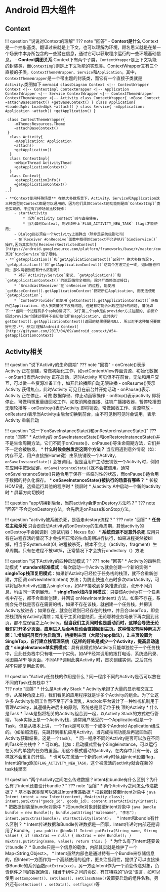 # Android 四大组件
## Context
!!! question "说说对Context的理解"
??? note "回答"
    - **Context是什么** Context是一个抽象基类。翻译过来就是上下文，也可以理解为环境，顾名思义就是在某一个场景中本身所包含的一些潜在信息，通过它可以获取程序运行的一些环境基础信息。
    - **Context类图关系**  Context下有两个子类，`ContextWrapper`是上下文功能的封装类，而`ContextImpl`则是上下文功能的实现类。ContextWrapper又有三个直接的子类，`ContextThemeWrapper`、`Service`和`Application`。其中，`ContextThemeWrapper`是一个带主题的封装类，而它有一个直接子类就是`Activity`.类图如下
    ``` mermaid
    classDiagram
      Context <|-- ContextWrapper
      Context <|-- ContextImpl
      ContextWrapper <|-- Application
      ContextWrapper <|-- Service
      ContextWrapper <|-- ContextThemeWrapper
     ContextThemeWrapper <|-- Activity
     class ContextWrapper{
        ~mBase Context
        ~attachBaseContext()
        +getBaseContext()
     }
      class Application{
        +LoadedApk: LoadedApk
        ~attach()
     }
      class Service{
        -mApplication: Application
        ~attach()
        +getApplication()
      }
    ```

     class ContextThemeWrapper{
        -mTheme:Resources.Theme
        ~attachBaseContext()
     }
      class Activity{
        -mApplication: Application
        ~attach()
        +getApplication()
      }
      class ContextImpl{
        ~mMainThread ActivityThead
        +getApplicationContext()
      }
      class Context{
        +getApplicationInfo()
        +getApplicationContext()
      }
    ```
    - **Context使用特殊场景** 在绝大多数场景下，Activity、Service和Application这三种类型的Context都是可以通用的，因为它们具体Context的功能则是由`ContextImpl`类去实现的。不过有几种场景比较特殊：
        - startActivity
            * 当为`Activity Context`则可直接使用;
            * 当为其他Context, 则必须带上`FLAG_ACTIVITY_NEW_TASK` flags才能使用;
        - Dialog则必须在一个Activity上面弹出（除非是系统级别吐司）
        - 在`Receiver #onReceive`函数中取得的Context不允许执行`bindService()`操作,因为其实际为[ReceiverRestrictedContext](https://android.googlesource.com/platform/frameworks/base/+/master/core/java/android/app/ContextImpl.java),其对`bindService`做了限制。
    - **`getApplication()`和`getApplicationContext()`区别** 绝大多数情况下, `getApplication()`和`getApplicationContext()`这两个方法完全一致, 返回值也相同; 那么两者到底有什么区别呢? 
        * 对于`Activity/Service`来说, `getApplication()`和`getApplicationContext()`的返回值完全相同; 除非厂商修改过接口;
        * `BroadcastReceiver`在`onReceive`的过程, 能使用`getBaseContext().getApplicationContext`获取所在Application, 而无法使用`getApplication`;
        * `ContentProvider`能使用`getContext().getApplicationContext()`获取所在Application. 绝大多数情况下没有问题, 但是有可能会出现空指针的问题, 情况如下:**当同一个进程有多个apk的情况下, 对于第二个apk是由provider方式拉起的, 前面介绍过provider创建过程并不会初始化所在application, 此时执行 getContext().getApplicationContext()返回的结果便是NULL. 所以对于这种情况要做好判空.**，参见[理解Android Context](http://gityuan.com/2017/04/09/android_context/#54-getapplicationcontext)
## Activity相关
!!! question "说下Activity的生命周期"
??? note "回答"
    - onCreate()表示Activity 正在创建，常做初始化工作，如setContentView界面资源、初始化数据
    - onStart()表示Activity 正在启动，这时Activity 可见但不在前台，无法和用户交互，可以做一些资源准备工作，如开启轮播图自动无限轮播
    - onResume()表示Activity 获得焦点，此时Activity 可见且在前台并开始活动
    - onPause()表示Activity 正在停止，可做 数据存储、停止动画等操作
    - onStop()表示activity 即将停止，可做稍微重量级回收工作，如取消网络连接、注销广播接收器，暂停轮播图无限轮播等
    - onDestroy()表示Activity 即将销毁，常做回收工作、资源释放
    - onRestart()表示当Activity由后台切换到前台，由不可见到可见时会调用，表示Activity 重新启动


		

!!! question "说一下onSaveInstanceState()和onRestoreInstanceState()"
??? note "回答"
    * Activity的 onSaveInstanceState()和onRestoreInstanceState()并不是生命周期方法，它们不同于onCreate()、onPause()等生命周期方法，它们并不一定会被触发。
	 * **什么时候会触发走这两个方法？** 当应用遇到意外情况（如：内存不足、用户直接按Home键）由系统销毁一个Activity，`onSaveInstanceState()` 会被调用。但是当用户主动去销毁一个Activity时，例如在应用中按返回键，`onSaveInstanceState()`就不会被调用。通常onSaveInstanceState()只适合用于保存一些临时性的状态，而onPause()适合用于数据的持久化保存。
	 * **onSaveInstanceState()被执行的场景有哪些？**
        * 长按HOME键，选择运行其他的程序时
        * 锁屏时
    	  * 从activity A中启动一个新的activity时
    	  * 屏幕方向切换时

!!! question "app切换到后台，当前activity会走onDestory方法吗？"
??? note "回答"
    不会走onDestory方法，会先后走onPause和onStop方法。
    
!!! question "activity被系统杀死，是否走destory流程？"
??? note "回答"
    * **任务栏主动杀死** 只会走启动Activity的onDestroy的生命周期，其他activity的onDestroy不会回调到（测试机器：Nexus 6p） 
    * **系统资源不足意外杀死**	应用只有在进程存活的情况下才会按照正常的生命周期进行执行，如果进程突然被kill掉，相当于System.exit(0); 进程被杀死，根本不会走（activity，fragment）生命周期。只有在进程不被kill掉，正常情况下才会执行ondestory（）方法
    
!!! question "说下Activity的四种启动模式？"
??? note "回答"
    * Activity的四种启动模式
        * **standard标准模式**：每次启动一个Activity就会创建一个新的实例
        * **singleTop栈顶复用模式**：如果新Activity已经位于任务栈的栈顶，就不会重新创建，并回调 onNewIntent(intent) 方法；为防止快速点击时多次startActivity，可以将目标Activity设置为singleTop，如APP接收到多条推送消息，点开不同消息，均由同一实例展示。
        * **singleTask栈内复用模式**：只要该Activity在一个任务栈中存在，都不会重新创建，并回调 onNewIntent(intent) 方法。如果不存在，系统会先寻找是否存在需要的栈，如果不存在该栈，就创建一个任务栈，并把该Activity放进去；如果存在，就会创建到已经存在的栈中，并且会clearTop，即会把栈顶所有Activity清除；常用于主页和登陆页，无论哪种业务场景下再次回到此页，都不应保留之上Activity。**但当我们主页同时也是启动页时，这样会导致无论我们打开多少页面，应用进入后台再启动会直接回到主页。这种情况有两种解决方面：1.增加闪屏页作为启动页，桥接到主页（大部分app做法），2.主页设置为SingleTop，自行建立栈管理系统（这样的好处是减少一个Activity，提高启动速度**
        * **singleInstance单实例模式**：具有此模式的Activity只能单独位于一个任务栈中，且此任务栈中只有唯一一个实例。如APP经常调用的拨打电话、系统通讯录、地图类APP 等页面，不同APP调用此类Activity 时，首次创建实例，之后其他APP只能复用此实例。
        
!!! question "Activity任务栈的作用是什么？同一程序不同的Activity是否可以放在不同的Task任务栈中？"	
??? note "回答"
    * 什么是Activity Stack
        * Activity承担了大量的显示和交互工作，从某种角度上将，我们看见的应用程序就是许多个Activity的组合。为了让这许多 Activity协同工作而不至于产生混乱，Android平台设计了一种堆栈机制用于管理Activity，其遵循先进后出的原则，系统总是显示位于栈 顶的Activity 
    * 什么是Task
        * Task是指将相关的Activity组合到一起，以Activity Stack的方式进行管理，Task实际上是一个Activity栈，通常用户感受的一个Application就是一个Task，但是从根本上讲，一个Task是可以有一个或多个Android Application组成的。（如拍照流程，先跳转到相机应用Activity，当完成拍照功能后再返回当前Activity获取结果，这是一个`task`）。
    * 同一程序不同的Activity是否可以放在不同的Task任务栈中？
        * 可以的。比如：启动模式里有个Singleinstance，可以运行在另外的单独的任务栈里面。用这个模式启动的activity，在内存中只有一份，这样就不会重复的开启。
        * 也可以在激活一个新的activity时候,给intent设置flag，Intent的flag添加`FLAG_ACTIVITY_NEW_TASK`，这个被激活的activity就会在新的task栈里面

        
!!! question "两个Activity之间怎么传递数据？intent和bundle有什么区别？为什么有了intent还要设计bundle？"
??? note "回答"
    * 两个Activity之间怎么传递数据？
        * 基本数据类型可以通过Intent传递数据
        * 把数据封装至intent对象中
        ```java
        Intent intent = new Intent(content, MeActivity.class);
        intent.putExtra("goods_id", goods_id);
        content.startActivity(intent);
        ```
        * 把数据封装至bundle对象中
        * 把bundle对象封装至intent对象中
        ```java
        Bundle bundle = new Bundle();
        bundle.putString("malename", "李志");
        intent.putExtras(bundle);
        startActivity(intent); 
        ```
    * intent和bundle有什么区别？
        * Intent传递数据和Bundle传递数据是一回事，Intent传递时内部还是调用了Bundle。
        ```java
        public @NonNull Intent putExtra(String name, String value) {
            if (mExtras == null) {
                mExtras = new Bundle();
            }
            mExtras.putString(name, value);
            return this;
        }
        ```
    * 为什么有了intent还要设计bundle？
        * Bundle只是一个信息的载体，内部其实就是维护了一个Map<String,Object>。
        * Intent虽然内部也是通过持有一个Bundle来存储信息的，但Intent一方面作为一个高频使用的组件，更关注易用性，提供了可以直接操作Bundle的系列函数`putExtra(xxx)`，另一方面Intent作为一个消息传递对象，负责组件之间的数据通信，相当于组件之间的协议，有其特殊的”协议“语言，如可以使用 `setComponent()、setClass()、setClassName()`设置要启动的组件名称，另外还有`setAction() `、`setData()`、`setflags()`等
        